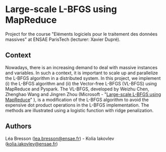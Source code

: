 # Large-scale L-BFGS using MapReduce

Project for the course "Eléments logiciels pour le traitement des données massives" at ENSAE ParisTech (lecturer: Xavier Dupré).

## Context

Nowadays, there is an increasing demand to deal with massive instances and variables. In such a context, it is important to scale up and parallelize the L-BFGS algorithm in a distributed system. In this project, we implement (i) the L-BFGS algorithm and (ii) the Vector-free L-BFGS (VL-BFGS) using MapReduce and Pyspark. The VL-BFGS, developed by Weizhu Chen, Zhenghao Wang and Jingren Zhou (Microsoft - "[Large-scale L-BFGS using MapReduce](https://papers.nips.cc/paper/5333-large-scale-l-bfgs-using-mapreduce)" ), is a modification of the L-BFGS algorithm to avoid the expensive dot product operations in the L-BFGS implementation. The methods are illustrated using a logistic function with ridge penalization.

## Authors

Léa Bresson (lea.bresson@ensae.fr) - Kolia Iakovlev (kolia.iakovlev@ensae.fr)
